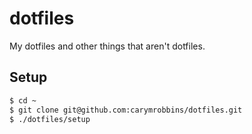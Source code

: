 # dotfiles

My dotfiles and other things that aren't dotfiles.

## Setup

```bash
$ cd ~
$ git clone git@github.com:carymrobbins/dotfiles.git
$ ./dotfiles/setup
```
